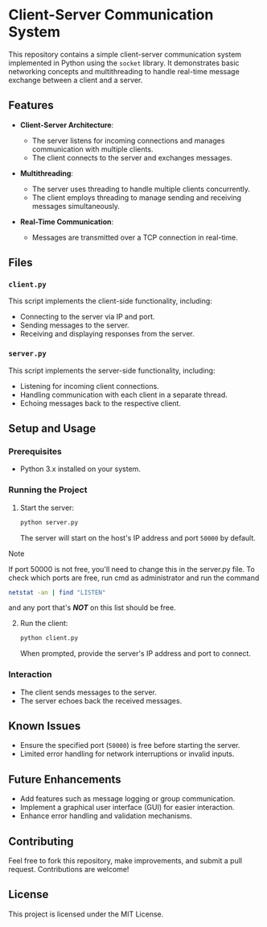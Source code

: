 
# Client-Server Communication System

This repository contains a simple client-server communication system implemented in Python using the `socket` library. It demonstrates basic networking concepts and multithreading to handle real-time message exchange between a client and a server.

## Features

- **Client-Server Architecture**:
  - The server listens for incoming connections and manages communication with multiple clients.
  - The client connects to the server and exchanges messages.

- **Multithreading**:
  - The server uses threading to handle multiple clients concurrently.
  - The client employs threading to manage sending and receiving messages simultaneously.

- **Real-Time Communication**:
  - Messages are transmitted over a TCP connection in real-time.

## Files

### `client.py`
This script implements the client-side functionality, including:
- Connecting to the server via IP and port.
- Sending messages to the server.
- Receiving and displaying responses from the server.

### `server.py`
This script implements the server-side functionality, including:
- Listening for incoming client connections.
- Handling communication with each client in a separate thread.
- Echoing messages back to the respective client.

## Setup and Usage

### Prerequisites
- Python 3.x installed on your system.

### Running the Project
1. Start the server:
   ```bash
   python server.py
   ```
   The server will start on the host's IP address and port `50000` by default.

>[!NOTE]
>If port 50000 is not free, you'll need to change this in the server.py file.
>To check which ports are free, run cmd as administrator and run the command
>```bash
>netstat -an | find "LISTEN"
>```
>and any port that's ***NOT*** on this list should be free.

2. Run the client:
   ```bash
   python client.py
   ```
   When prompted, provide the server's IP address and port to connect.

### Interaction
- The client sends messages to the server.
- The server echoes back the received messages.

## Known Issues
- Ensure the specified port (`50000`) is free before starting the server.
- Limited error handling for network interruptions or invalid inputs.

## Future Enhancements
- Add features such as message logging or group communication.
- Implement a graphical user interface (GUI) for easier interaction.
- Enhance error handling and validation mechanisms.

## Contributing
Feel free to fork this repository, make improvements, and submit a pull request. Contributions are welcome!

## License
This project is licensed under the MIT License.

